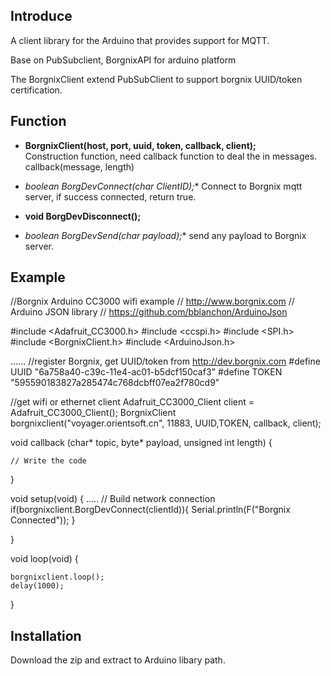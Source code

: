 Introduce
------------
A client library for the Arduino  that provides support for MQTT.  

Base on PubSubclient, BorgnixAPI for arduino platform

The BorgnixClient extend PubSubClient to support borgnix UUID/token certification.

Function
------------
- **BorgnixClient(host, port, uuid, token, callback, client);**  
Construction function, need callback function to deal the in messages.
  callback(message, length)

- **boolean BorgDevConnect(char* ClientID);**
Connect to Borgnix mqtt server, if success connected, return true.

- **void BorgDevDisconnect();**

- **boolean BorgDevSend(char* payload);**
send any payload to Borgnix server.

Example
------------
//Borgnix Arduino CC3000 wifi example
  // http://www.borgnix.com
  // Arduino JSON library
  // https://github.com/bblanchon/ArduinoJson

  #include <Adafruit_CC3000.h>
  #include <ccspi.h>
  #include <SPI.h>
  #include <BorgnixClient.h>
  #include <ArduinoJson.h>


  ......
  //register Borgnix, get UUID/token from http://dev.borgnix.com
  #define UUID   "6a758a40-c39c-11e4-ac01-b5dcf150caf3"
  #define TOKEN  "595590183827a285474c768dcbff07ea2f780cd9"

  //get wifi or ethernet client
  Adafruit_CC3000_Client client = Adafruit_CC3000_Client();
  BorgnixClient borgnixclient("voyager.orientsoft.cn", 11883, UUID,TOKEN, callback, client);


  void callback (char* topic, byte* payload, unsigned int length) {

    // Write the code

  }

  void setup(void)
  {
    .....
    // Build network connection
    if(borgnixclient.BorgDevConnect(clientId)){
      Serial.println(F("Borgnix Connected"));
    }
    
  }

  void loop(void) {
   

    borgnixclient.loop();
    delay(1000);
  }

Installation
------------

Download the zip and extract to Arduino libary path.




